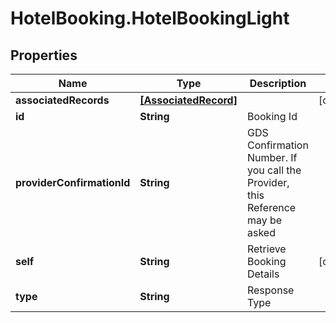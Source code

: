 # HotelBooking.HotelBookingLight

## Properties

Name | Type | Description | Notes
------------ | ------------- | ------------- | -------------
**associatedRecords** | [**[AssociatedRecord]**](AssociatedRecord.md) |  | [optional] 
**id** | **String** | Booking Id | 
**providerConfirmationId** | **String** | GDS Confirmation Number. If you call the Provider, this Reference may be asked | 
**self** | **String** | Retrieve Booking Details | [optional] 
**type** | **String** | Response Type | 


